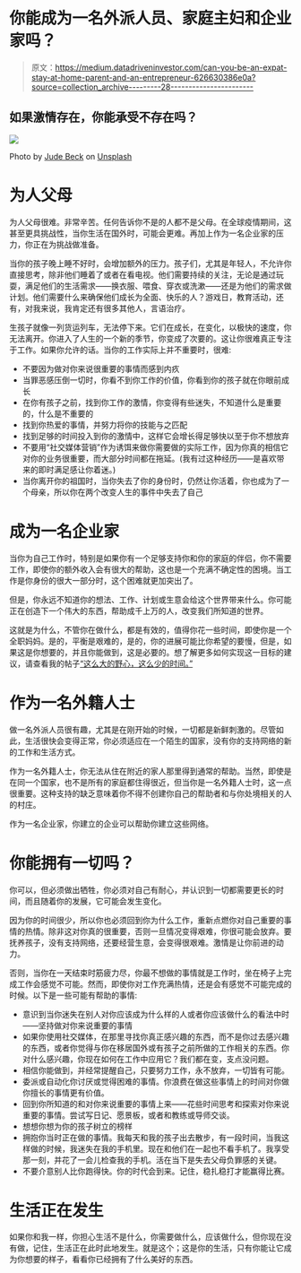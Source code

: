# 你能成为一名外派人员、家庭主妇和企业家吗？

> 原文：<https://medium.datadriveninvestor.com/can-you-be-an-expat-stay-at-home-parent-and-an-entrepreneur-626630386e0a?source=collection_archive---------28----------------------->

## 如果激情存在，你能承受不存在吗？

![](img/52ff0613a6ed05c8082d52f70e5b4409.png)

Photo by [Jude Beck](https://unsplash.com/@judebeck?utm_source=unsplash&utm_medium=referral&utm_content=creditCopyText) on [Unsplash](https://unsplash.com/s/photos/mother?utm_source=unsplash&utm_medium=referral&utm_content=creditCopyText)

# 为人父母

为人父母很难。非常辛苦。任何告诉你不是的人都不是父母。在全球疫情期间，这甚至更具挑战性，当你生活在国外时，可能会更难。再加上作为一名企业家的压力，你正在为挑战做准备。

当你的孩子晚上睡不好时，会增加额外的压力。孩子们，尤其是年轻人，不允许你直接思考，除非他们睡着了或者在看电视。他们需要持续的关注，无论是通过玩耍，满足他们的生活需求——换衣服、喂食、穿衣或洗漱——还是为他们的需求做计划。他们需要什么来确保他们成长为全面、快乐的人？游戏日，教育活动，还有，对我来说，我肯定还有很多其他人，言语治疗。

生孩子就像一列货运列车，无法停下来。它们在成长，在变化，以极快的速度，你无法离开。你进入了人生的一个新的季节，你变成了次要的。这让你很难真正专注于工作。如果你允许的话。当你的工作实际上并不重要时，很难:

*   不要因为做对你来说很重要的事情而感到内疚
*   当罪恶感压倒一切时，你看不到你工作的价值，你看到你的孩子就在你眼前成长
*   在你有孩子之前，找到你工作的激情，你变得有些迷失，不知道什么是重要的，什么是不重要的
*   找到你热爱的事情，并努力将你的技能与之匹配
*   找到足够的时间投入到你的激情中，这样它会增长得足够快以至于你不想放弃
*   不要用“社交媒体营销”作为诱饵来做你需要做的实际工作，因为你真的相信它对你的业务很重要，而大部分时间都在拖延。(我有过这种经历——是喜欢带来的即时满足感让你着迷。)
*   当你离开你的祖国时，当你失去了你的身份时，仍然让你活着，你也成为了一个母亲，所以你在两个改变人生的事件中失去了自己

# 成为一名企业家

当你为自己工作时，特别是如果你有一个足够支持你和你的家庭的伴侣，你不需要工作，即使你的额外收入会有很大的帮助，这也是一个充满不确定性的困境。当工作是你身份的很大一部分时，这个困难就更加突出了。

但是，你永远不知道你的想法、工作、计划或生意会给这个世界带来什么。你可能正在创造下一个伟大的东西，帮助成千上万的人，改变我们所知道的世界。

这就是为什么，不管你在做什么，都是有效的，值得你花一些时间，即使你是一个全职妈妈。是的，平衡是艰难的，是的，你的进展可能比你希望的要慢，但是，如果这是你想要的，并且你能做到，这是必要的。想了解更多如何实现这一目标的建议，请查看我的帖子[“这么大的野心，这么少的时间。”](https://letslovetowork.medium.com/so-much-ambition-so-little-time-89ce1b80d7da)

# 作为一名外籍人士

做一名外派人员很有趣，尤其是在刚开始的时候，一切都是新鲜刺激的。尽管如此，生活很快会变得正常，你必须适应在一个陌生的国家，没有你的支持网络的新的工作和生活方式。

作为一名外籍人士，你无法从住在附近的家人那里得到通常的帮助。当然，即使是在同一个国家，也不是所有的家庭都住得很近，但当你是一名外籍人士时，这一点很重要。这种支持的缺乏意味着你不得不创建你自己的帮助者和与你处境相关的人的村庄。

作为一名企业家，你建立的企业可以帮助你建立这些网络。

# 你能拥有一切吗？

你可以，但必须做出牺牲，你必须对自己有耐心，并认识到一切都需要更长的时间，而且随着你的发展，它可能会发生变化。

因为你的时间很少，所以你也必须回到你为什么工作，重新点燃你对自己重要的事情的热情。除非这对你真的很重要，否则一旦情况变得艰难，你很可能会放弃。要抚养孩子，没有支持网络，还要经营生意，会变得很艰难。激情是让你前进的动力。

否则，当你在一天结束时筋疲力尽，你最不想做的事情就是工作时，坐在椅子上完成工作会感觉不可能。然而，即使你对工作充满热情，还是会有感觉不可能完成的时候。以下是一些可能有帮助的事情:

*   意识到当你迷失在别人对你应该成为什么样的人或者你应该做什么的看法中时——坚持做对你来说重要的事情
*   如果你使用社交媒体，在那里寻找你真正感兴趣的东西，而不是你过去感兴趣的东西，或者你觉得与你在移居国外或有孩子之前所做的工作相关的东西。你对什么感兴趣，你现在如何在工作中应用它？我们都在变，支点没问题。
*   相信你能做到，并经常提醒自己，只要努力工作，永不放弃，一切皆有可能。
*   委派或自动化你讨厌或觉得困难的事情。你浪费在做这些事情上的时间对你做你擅长的事情更有价值。
*   回到你所知道的和对你来说重要的事情上来——花些时间思考和探索对你来说重要的事情。尝试写日记、愿景板，或者和教练或导师交谈。
*   想想你想为你的孩子树立的榜样
*   拥抱你当时正在做的事情。我每天和我的孩子出去散步，有一段时间，当我这样做的时候，我迷失在我的手机里。现在和他们在一起也不看手机了。我享受那一刻，并花了一会儿检查我的手机。活在当下是失去父母负罪感的关键。
*   不要介意别人比你跑得快。你的时代会到来。记住，稳扎稳打才能赢得比赛。

# 生活正在发生

如果你和我一样，你担心生活不是什么，你需要做什么，应该做什么，但你现在没有做，记住，生活正在此时此地发生。就是这个；这是你的生活，只有你能让它成为你想要的样子，看看你已经拥有了什么美好的东西。